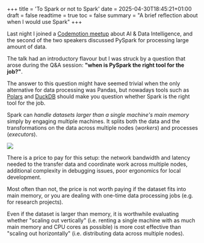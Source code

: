 +++
title = 'To Spark or not to Spark'
date = 2025-04-30T18:45:21+01:00
draft = false
readtime = true
toc = false
summary = "A brief reflection about when I would use Spark"
+++

Last night I joined a [Codemotion meetup](https://community.codemotion.com/codemotion-italy/meetups/aperitech-bari---ai-data-intelligence-dallintuizione-dei-ml-alla-gestione-dei-dati) about AI & Data Intelligence, and the second of the two speakers discussed PySpark for processing large amount of data.

The talk had an introductory flavour but I was struck by a question that arose during the Q&A session: **"when is PySpark the right tool for the job?"**.

The answer to this question might have seemed trivial when the only alternative for data processing was Pandas, but nowadays tools such as [Polars](https://pola.rs) and [DuckDB](https://duckdb.org/) should make you question whether Spark is the right tool for the job.

Spark can _handle datasets larger than a single machine's main memory_ simply by engaging multiple machines. It splits both the data and the transformations on the data across multiple nodes (_workers_) and processes (_executors_).

![](https://spark.apache.org/docs/latest/img/cluster-overview.png)

There is a price to pay for this setup: the network bandwidth and latency needed to the transfer data and coordinate work across multiple nodes, additional complexity in debugging issues, poor ergonomics for local development.

Most often than not, the price is not worth paying if the dataset fits into main memory, or you are dealing with one-time data processing jobs (e.g. for research projects).

Even if the dataset is larger than memory, it is worthwhile evaluating whether "scaling out vertically" (i.e. renting a single machine with as much main memory and CPU cores as possible) is more cost effective than "scaling out horizontally" (i.e. distributing data across multiple nodes).
